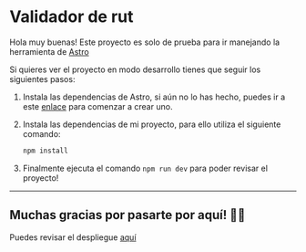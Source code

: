 # Validador de rut

Hola muy buenas! Este proyecto es solo de prueba para ir manejando la herramienta de [Astro](https://astro.build/)

Si quieres ver el proyecto en modo desarrollo tienes que seguir los siguientes pasos:

1. Instala las dependencias de Astro, si aún no lo has hecho, puedes ir a este [enlace](https://docs.astro.build/en/getting-started/) para comenzar a crear uno.

2. Instala las dependencias de mi proyecto, para ello utiliza el siguiente comando:

    ```bash
    npm install
    ```

3. Finalmente ejecuta el comando `npm run dev` para poder revisar el proyecto!

---

## Muchas gracias por pasarte por aquí! 🚀🫰

Puedes revisar el despliegue [aquí](https://validar-rut-app.vercel.app/)
